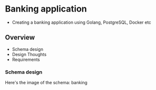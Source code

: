 # Banking application
- Creating a banking application using Golang, PostgreSQL, Docker etc

## Overview
- Schema design
- Design Thoughts
- Requirements

### Schema design
Here's the image of the schema:
banking
